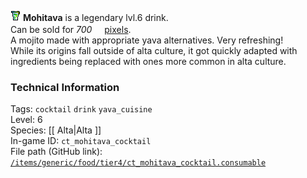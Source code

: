 ![ ](https://raw.githubusercontent.com/Ceterai/Enternia/main/items/generic/food/tier4/ct_mohitava_cocktail.png) **Mohitava** is a legendary lvl.6 drink.  
Can be sold for *700* <img src="https://starbounder.org/mediawiki/images/2/21/Pixel.png" width="12" height="16"/> [pixels](https://starbounder.org/Pixel).  
A mojito made with appropriate yava alternatives. Very refreshing!  
While its origins fall outside of alta culture, it got quickly adapted with ingredients being replaced with ones more common in alta culture.

### Technical Information

Tags: `cocktail` `drink` `yava_cuisine`  
Level: 6  
Species: [[ Alta|Alta ]]  
In-game ID: `ct_mohitava_cocktail`  
File path (GitHub link): [`/items/generic/food/tier4/ct_mohitava_cocktail.consumable`](https://github.com/Ceterai/Enternia/blob/main/items/generic/food/tier4/ct_mohitava_cocktail.consumable)
